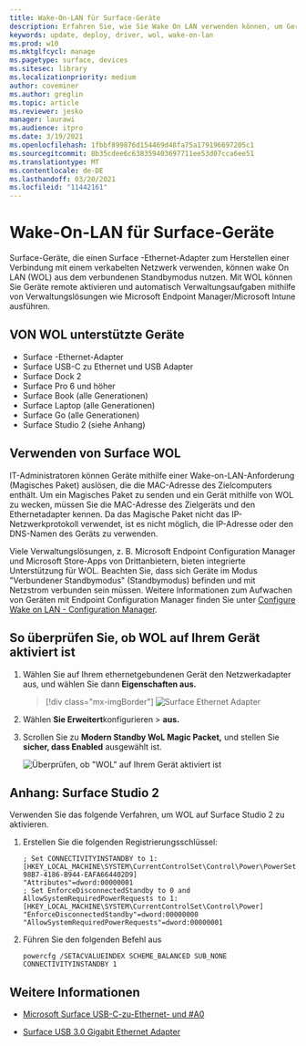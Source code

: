```yaml
---
title: Wake-On-LAN für Surface-Geräte
description: Erfahren Sie, wie Sie Wake On LAN verwenden können, um Geräte remote zu aktivieren, um Verwaltungsaufgaben automatisch auszuführen.
keywords: update, deploy, driver, wol, wake-on-lan
ms.prod: w10
ms.mktglfcycl: manage
ms.pagetype: surface, devices
ms.sitesec: library
ms.localizationpriority: medium
author: coveminer
ms.author: greglin
ms.topic: article
ms.reviewer: jesko
manager: laurawi
ms.audience: itpro
ms.date: 3/19/2021
ms.openlocfilehash: 1fbbf899876d154469d48fa75a179196697205c1
ms.sourcegitcommit: 8b35cdee6c638359403697711ee53d07cca6ee51
ms.translationtype: MT
ms.contentlocale: de-DE
ms.lasthandoff: 03/20/2021
ms.locfileid: "11442161"
---
```

# <a name="wake-on-lan-for-surface-devices"></a>Wake-On-LAN für Surface-Geräte

Surface-Geräte, die einen Surface -Ethernet-Adapter zum Herstellen einer Verbindung mit einem verkabelten Netzwerk verwenden, können wake On LAN (WOL) aus dem verbundenen Standbymodus nutzen. Mit WOL können Sie Geräte remote aktivieren und automatisch Verwaltungsaufgaben mithilfe von Verwaltungslösungen wie Microsoft Endpoint Manager/Microsoft Intune ausführen.

## <a name="wol-supported-devices"></a>VON WOL unterstützte Geräte

- Surface -Ethernet-Adapter
- Surface USB-C zu Ethernet und USB Adapter
- Surface Dock 2
- Surface Pro 6 und höher
- Surface Book (alle Generationen)
- Surface Laptop (alle Generationen)
- Surface Go (alle Generationen)
- Surface Studio 2 (siehe Anhang)


## <a name="using-surface-wol"></a>Verwenden von Surface WOL

IT-Administratoren können Geräte mithilfe einer Wake-on-LAN-Anforderung (Magisches Paket) auslösen, die die MAC-Adresse des Zielcomputers enthält. Um ein Magisches Paket zu senden und ein Gerät mithilfe von WOL zu wecken, müssen Sie die MAC-Adresse des Zielgeräts und den Ethernetadapter kennen. Da das Magische Paket nicht das IP-Netzwerkprotokoll verwendet, ist es nicht möglich, die IP-Adresse oder den DNS-Namen des Geräts zu verwenden.

Viele Verwaltungslösungen, z. B. Microsoft Endpoint Configuration Manager und Microsoft Store-Apps von Drittanbietern, bieten integrierte Unterstützung für WOL. Beachten Sie, dass sich Geräte im Modus "Verbundener Standbymodus" (Standbymodus) befinden und mit Netzstrom verbunden sein müssen. Weitere Informationen zum Aufwachen von Geräten mit Endpoint Configuration Manager finden Sie unter [Configure Wake on LAN - Configuration Manager](https://docs.microsoft.com/mem/configmgr/core/clients/deploy/configure-wake-on-lan).


## <a name="to-check-wol-is-enabled-on-your-device"></a>So überprüfen Sie, ob WOL auf Ihrem Gerät aktiviert ist

1. Wählen Sie auf Ihrem ethernetgebundenen Gerät den Netzwerkadapter aus, und wählen Sie dann **Eigenschaften aus.**

   > [!div class="mx-imgBorder"]
   > ![Surface Ethernet Adapter](images/surface-ethernet.png)

2. Wählen **Sie Erweitert**konfigurieren  >  **aus.**
3. Scrollen Sie zu **Modern Standby WoL Magic Packet,** und stellen Sie **sicher, dass Enabled** ausgewählt ist.

     ![Überprüfen, ob "WOL" auf Ihrem Gerät aktiviert ist](images/ethernet-wol-setting.png)

## <a name="appendix-surface-studio-2"></a>Anhang: Surface Studio 2

Verwenden Sie das folgende Verfahren, um WOL auf Surface Studio 2 zu aktivieren.

1. Erstellen Sie die folgenden Registrierungsschlüssel:

   ```console
   ; Set CONNECTIVITYINSTANDBY to 1:
   [HKEY_LOCAL_MACHINE\SYSTEM\CurrentControlSet\Control\Power\PowerSettings\F15576E8-98B7-4186-B944-EAFA664402D9]
   "Attributes"=dword:00000001
   ; Set EnforceDisconnectedStandby to 0 and AllowSystemRequiredPowerRequests to 1:
   [HKEY_LOCAL_MACHINE\SYSTEM\CurrentControlSet\Control\Power]
   "EnforceDisconnectedStandby"=dword:00000000
   "AllowSystemRequiredPowerRequests"=dword:00000001
   ```

2. Führen Sie den folgenden Befehl aus

    ```powercfg /SETACVALUEINDEX SCHEME_BALANCED SUB_NONE CONNECTIVITYINSTANDBY 1```


## <a name="learn-more"></a>Weitere Informationen

- [Microsoft Surface USB-C-zu-Ethernet- und #A0](https://www.microsoft.com/p/surface-usb-c-to-ethernet-and-usb-adapter/8wt81cglrblp?)

- [Surface USB 3.0 Gigabit Ethernet Adapter](https://www.microsoft.com/p/surface-usb-30-gigabit-ethernet-adapter/8xn9fqvzbvq0?)
